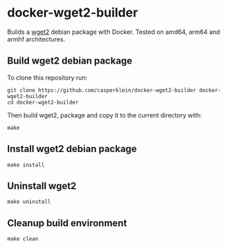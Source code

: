# docker-wget2-builder

Builds a [wget2](https://github.com/rockdaboot/wget2) debian package with Docker. Tested on amd64, arm64 and armhf architectures.

## Build wget2 debian package

To clone this repository run:

    git clone https://github.com/casperklein/docker-wget2-builder docker-wget2-builder
    cd docker-wget2-builder

Then build wget2, package and copy it to the current directory with:

    make

## Install wget2 debian package

    make install

## Uninstall wget2

    make uninstall

## Cleanup build environment

    make clean
